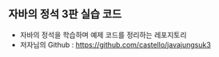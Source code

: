 ## 자바의 정석 3판 실습 코드
- 자바의 정석을 학습하며 예제 코드를 정리하는 레포지토리 
- 저자님의 Github : https://github.com/castello/javajungsuk3